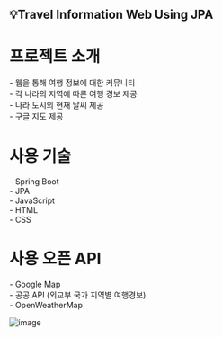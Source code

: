 <h2>💡Travel Information Web Using JPA </br></h2>

<h1>프로젝트 소개</h1>
 - 웹을 통해 여행 정보에 대한 커뮤니티<br/>
 - 각 나라의 지역에 따른 여행 경보 제공<br/>
 - 나라 도시의 현재 날씨 제공<br/>
 - 구글 지도 제공 

 <h1>사용 기술</h1>
 - Spring Boot<br/>
 - JPA<br/>
 - JavaScript<br/>
 - HTML<br/>
 - CSS

 <h1>사용 오픈 API</h1>
 - Google Map<br/>
 - 공공 API (외교부 국가 지역별 여행경보)<br/>
 - OpenWeatherMap<br/>

 
![image](https://github.com/KDDYYY/Traveling/assets/109346159/49e52115-9dfc-4944-9a81-159aca9d1d73)
